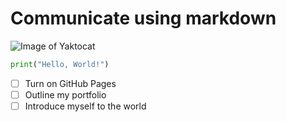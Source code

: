 # Communicate using markdown

![Image of Yaktocat](https://octodex.github.com/images/yaktocat.png)


```python
print("Hello, World!")
```

- [ ] Turn on GitHub Pages
- [ ] Outline my portfolio
- [ ] Introduce myself to the world
